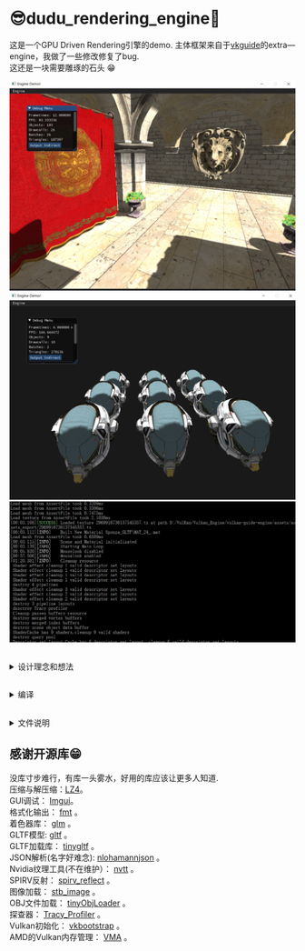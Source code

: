 # :sunglasses:dudu_rendering_engine:partying_face:

这是一个GPU Driven Rendering引擎的demo.
主体框架来自于[vkguide](https://vkguide.dev)的extra—engine，我做了一些修改修复了bug.  
这还是一块需要雕琢的石头 :grin:  

![Sponza](./Sponza.PNG)
![受损的头盔](./DamagedHemlert.PNG)
![输出信息](./Engine_InputInfo.PNG)

## 
<details><summary>设计理念和想法</summary>
<p>

## 间接绘制和Bindless
#### 间接绘制 vkCmdIndirectDraw(...)
减少直接的drawCall，能交给GPU的统统交给GPU.在GPU的缓冲区中存放好命令，把参数和数据提前放在一个大SSBO中，计算着色器执行的时候去调用。
#### **Bindless**
bind越少越好，BindVertexBuffer、BindIndexBuffer、BindPipeline 和 BindDescriptorSet 调用会让CPU慢下来，效率不高.

#### 代码上游依赖
我是用部分我之前写的封装(:grin:其实偷了很多大佬的封装:grimacing:)。
[Vulkan_Start_Point]().   
[VK_API_ENCA]().   
	
</p>

</details>

## 
<details><summary>编译</summary>
<p>

### Cmake+Win10+VS2019
使用CmakeGUI编译，新建一个build文件夹，编译后的文件解决方案文件将存放在build文件夹下.  
**注意:** 需要手动指定SDL库的路径PATH:xxx/xxx/SDL2.2.0.8，这里使用SDL2.2.0.8版本，如果需要使用assimp库还需要加载assimp库文件，我的repo没有包括，建议使用vcpkg导入assimp库

</p>
</details>


## 
<details><summary>文件说明</summary>
<p>

<details><summary>asset-baker</summary>
<p>

## asset-baker
asset_main.cpp文件可以制作一个名为baker.exe的asset生成器。asset生成器主要是制作渲染所需的一些资产，这些资产的格式能够提高引擎加载的速度。
asset_main.cpp里都是一些模型解析函数,这部分都是我从相关的库偷来的:grin: .......然后自己修改了一部分来满足我自定义的asset格式。  

#### 支持的asset格式
texture有基本的.png,.jpg, 模型有gltf和fbx
#### 生成的asset格式(** 自定义格式 **)
texture全部生成.tx格式，材质material生成.MAT格式，网格生成.MESH格式
#### 制作过程
直接编译asset-main.cpp文件注意，这里需要一些库:: assimp,tinyGLTF,nvtt......,其中nvtt库生成可能会报错，然后需要手动将nvtt.dll库放到baker.exe文件旁。
**注意:** assimp库必须先由vcpkg导入，nvtt库需要手动制作nvtt.dll，制作nvtt.dll不要使用Cmake,直接进入nvtt库文件夹下找到.sln文件编译，编译会报错，但能够生成复合本项目要求的nvtt.dll.  

baker.exe会出现在新建的bin文件夹下
#### 生成资产
baker..exe需要nvtt.dll库，请将nvtt.dll库放到baker.exe同一目录
cmd 打开 baker.exed的目录，将存放gltf或者fbx模型的文件夹复制，执行```baker.exe <folder directory> ```

</p>
</details>

##
<details><summary>assetlib</summary>
<p>

## assetlib

根据[vkguide](https://vkguide.dev)的提示,使用压缩和解压缩后的二进制文件加载asset会更快，设计了主要的AssetFile格式，相应的封装了texture,material,mesh,prefab四种新的文件组织格式

根据不同的资产类型的封装格式，设计一些读取封装信息read_xxx_info函数，pack_xxx,unpack_xxx函数负责解包和打包

主要用到了LZ4的作为压缩和解压缩工具[LZ4](https://github.com/lz4/lz4),JSON格式的解析使用了[nlohmann](https://github.com/nlohmann/json)。
AssetFile：
```
//assert meta file structure
	struct AssetFile {
		//type mean: assert type include:mesh texture and material
		char type[4];//MESH TEXT MATX PRFB
		int version;
		std::string json;//assert(mesh,texture,material detail info
		std::vector<char> binaryBlob;//compressed data(mesh vertex,texture pxiel...) 
	};
```

Texture(Material Mesh Prefab类似):
```
struct TextureInfo {
		uint64_t textureSize;
		TextureFormat textureFormat;//RBGA8
		CompressionMode compressionMode;//None, LZ4

		std::string originalFile;//original file path
		std::vector<PageInfo> pages;//pages info
	};
 ```
 </p>
 </details>
 
 ##
<details><summary>assets</summary>
<p>

## assets
这里放了一些我自己测试使用的资产文件，前三个文件夹时glft模型文件，可以从这：[GLTF](https://github.com/KhronosGroup/glTF-Sample-Models)下载。
 最后一个asset_export是使用baker.exe制作自定义资产格式的输出文件，引擎将优先从里加载资产
 </p>
 </details>
 
 ##
 <details><summary>dudu—engine</summary>
 <p>
 
## dudu-engine
 
 主要的engine文件都在这里，包括几个大方面
 ### engine
 vk_engine.cpp包含了一些vulkan的初始化，imgui的创建，资产加载，场景初始化，以及渲染过程.   
 vk_engine_scenerender.cpp是具体的渲染过程函数这部分需要和vk_scene.cpp结合。  
 ### scene
 vk_scene.cpp是一个重要的预处理文件，在实现简介绘制和bindless之前，需要提前将所有的资产和处理流程打包，这是用scene部分不负责完成的，将所有的资产和流程打包封装好后，可以交给vk_engine_scenerender.cpp处理。
 ### textture,material,mesh
 vk_texture.cpp负责加载texture,优先从assets_export加载AsserFile文件.  
 vk_mesh.cpp负责加载mesh,以及一些简单预处理函数，例如计算包围盒，法线封装(八面体)。  
 material_system.cpp,这个文件很重要与vk_scene.cpp和vk_shader.cpp关系密切，负责一些简单渲染管线的生成和提前构建效果模板。  
 ### initialization,descriptor,pushbuffer,play_camera
 vk_initializers.cpp vulkan有太太太多的对象结构需要填充信息，独立出一个initializer负责初始化，这是很常见的步骤。  
 vk_descriptor.cpp 将描述符相关的对象进行封装，以便快速的构建描述符集和布局。  
 vk_pushbuffer.cpp 对于需要单独推送一些buffer给GPU,使用这个文件中的函数，特别是imgui需要展示的信息，例外这里面有意一个数据对齐函数很重要，来自[SaschaWillems](https://github.com/SaschaWillems/Vulkan/tree/master/examples/dynamicuniformbuffer)。  
 play_camera.cpp 就是运动相机功能，与SDL库结合处理相机运动
 ### cvars和profiler
 cvars.cpp 是一个全局的控制变量系统，相关知识可以从这里：[CVARS](https://vkguide.dev/docs/extra-chapter/cvar_system/)获取。  
 vk_profiler.cpp 是debug所需要的一部分函数,需要一个库[Tracy Profiler](https://github.com/wolfpld/tracy)，负责探查不同处理流程的耗时，类似于监控帧率。  
 ### shader
 vk_shader.cpp 负责加载shader模型以及反射spv文件，需要一个库[SPIRV-Reflect](https://github.com/KhronosGroup/SPIRV-Reflect)。
 spv反射能解决很大部分手里劳动:grin:   

</p>
</details>

##
<details><summary>libs</summary>
<p>

## libs

不多，就放了imgui和nvtt的lib文件

</p>
</details>

##
<details><summary>shaders</summary>
<p>

## shaders

放了glsl格式shader文件，.spv文件是通过CmakeList命令编译出来的，把shader文件后缀写成.vert,.frag或者.comp即可。  


</p>
</details>

</p>
</details>

##
## 感谢开源库:grin:  

没库寸步难行，有库一头雾水，好用的库应该让更多人知道.  
压缩与解压缩：[LZ4](https://github.com/lz4/lz4)。   
GUI调试： [Imgui](https://github.com/ocornut/imgui)。   
格式化输出： [fmt](https://github.com/fmtlib/fmt)  。  
着色器库： [glm](https://github.com/g-truc/glm)  。  
GLTF模型: [gltf](https://github.com/KhronosGroup/glTF)  。  
GLTF加载库： [tinygltf](https://github.com/syoyo/tinygltf)   。  
JSON解析(名字好难念): [nlohamannjson](https://github.com/nlohmann/json)  。  
Nvidia纹理工具(不在维护）： [nvtt](https://github.com/castano/nvidia-texture-tools)  。  
SPIRV反射： [spirv_reflect](https://github.com/KhronosGroup/SPIRV-Reflect)  。  
图像加载： [stb_image](https://github.com/nothings/stb)  。  
OBJ文件加载： [tinyObjLoader](https://github.com/tinyobjloader/tinyobjloader)  。  
探查器： [Tracy_Profiler](https://github.com/wolfpld/tracy)  。  
Vulkan初始化： [vkbootstrap](https://github.com/charles-lunarg/vk-bootstrap)  。  
AMD的Vulkan内存管理： [VMA](https://github.com/GPUOpen-LibrariesAndSDKs/VulkanMemoryAllocator)  。  



